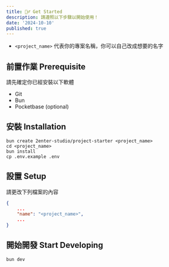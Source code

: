 ```yaml
---
title: 🏃‍♂️ Get Started
description: 請遵照以下步驟以開始使用！
date: '2024-10-10'
published: true
---
```


- `<project_name>` 代表你的專案名稱，你可以自己改成想要的名字

## 前置作業 Prerequisite

請先確定你已經安裝以下軟體

- Git
- Bun
- Pocketbase (optional)

## 安裝 Installation

```shell title="in your terminal"
bun create 2enter-studio/project-starter <project_name>
cd <project_name>
bun install
cp .env.example .env
```

## 設置 Setup

請更改下列檔案的內容

```json title="/package.json"
{
    ...
	"name": "<project_name>",
    ...
}
```

## 開始開發 Start Developing

```shell title="in your terminal"
bun dev
```
